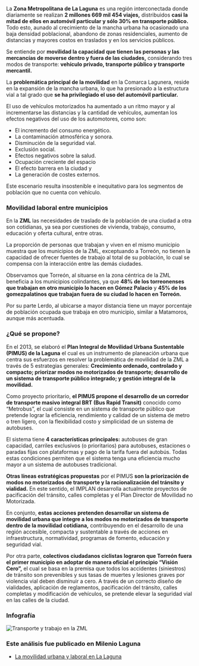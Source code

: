 
La **Zona Metropolitana de La Laguna** es una región interconectada donde diariamente se realizan **2 millones 669 mil 454 viajes,** distribuidos **casi la mitad de ellos en automóvil particular y sólo 30% en transporte público.** Todo esto, aunado al crecimiento de la mancha urbana ha ocasionado una baja densidad poblacional, abandono de zonas residenciales, aumento de distancias y mayores costos en traslados y en los servicios públicos.

Se entiende por **movilidad la capacidad que tienen las personas y las mercancías de moverse dentro y fuera de las ciudades,** considerando tres modos de transporte: **vehículo privado, transporte público y transporte mercantil.**

La **problemática principal de la movilidad** en la Comarca Lagunera, reside en la expansión de la mancha urbana, lo que ha presionado a la estructura vial a tal grado que **se ha privilegiado el uso del automóvil particular.**

El uso de vehículos motorizados ha aumentado a un ritmo mayor y al incrementarse las distancias y la cantidad de vehículos, aumentan los efectos negativos del uso de los automotores, como son:

* El incremento del consumo energético.
* La contaminación atmosférica y sonora.
* Disminución de la seguridad vial.
* Exclusión social.
* Efectos negativos sobre la salud.
* Ocupación creciente del espacio
* El efecto barrera en la ciudad y
* La generación de costes externos.

Este escenario resulta insostenible e inequitativo para los segmentos de población que no cuenta con vehículo.

### Movilidad laboral entre municipios

En la **ZML** las necesidades de traslado de la población de una ciudad a otra son cotidianas, ya sea por cuestiones de vivienda, trabajo, consumo, educación y oferta cultural, entre otras.

La proporción de personas que trabajan y viven en el mismo municipio muestra que los municipios de la ZML, exceptuando a Torreón, no tienen la capacidad de ofrecer fuentes de trabajo al total de su población, lo cual se compensa con la interacción entre las demás ciudades.

Observamos que Torreón, al situarse en la zona céntrica de la ZML beneficia a los municipios colindantes, ya que **48% de los torreonenses que trabajan en otro municipio lo hacen en Gómez Palacio** y **45% de los gomezpalatinos que trabajan fuera de su ciudad lo hacen en Torreón.**

Por su parte Lerdo, al ubicarse a mayor distancia tiene un mayor porcentaje de población ocupada que trabaja en otro municipio, similar a Matamoros, aunque más acentuada.

### ¿Qué se propone?

En el 2013, se elaboró el **Plan Integral de Movilidad Urbana Sustentable (PIMUS) de la Laguna** el cual es un instrumento de planeación urbana que centra sus esfuerzos en resolver la problemática de movilidad de la ZML a través de 5 estrategias generales: **Crecimiento ordenado, controlado y compacto; priorizar modos no motorizados de transporte; desarrollo de un sistema de transporte público integrado; y gestión integral de la movilidad.**

Como proyecto prioritario, **el PIMUS propone el desarrollo de un corredor de transporte masivo integral BRT (Bus Rapid Transit)** conocido como “Metrobus”, el cual consiste en un sistema de transporte público que pretende lograr la eficiencia, rendimiento y calidad de un sistema de metro o tren ligero, con la flexibilidad costo y simplicidad de un sistema de autobuses.

El sistema tiene **4 características principales:** autobuses de gran capacidad, carriles exclusivos (o prioritarios) para autobuses, estaciones o paradas fijas con plataformas y pago de la tarifa fuera del autobús. Todas estas condiciones permiten que el sistema tenga una eficiencia mucho mayor a un sistema de autobuses tradicional.

**Otras líneas estratégicas propuestas** por el PIMUS **son la priorización de modos no motorizados de transporte y la racionalización del tránsito y vialidad.** En este sentido, el IMPLAN desarrolla actualmente proyectos de pacificación del tránsito, calles completas y el Plan Director de Movilidad no Motorizada.

En conjunto, **estas acciones pretenden desarrollar un sistema de movilidad urbana que integre a los modos no motorizados de transporte dentro de la movilidad cotidiana,** contribuyendo en el desarrollo de una región accesible, compacta y sustentable a través de acciones en infraestructura, normatividad, programas de fomento, educación y seguridad vial.

Por otra parte, **colectivos ciudadanos ciclistas lograron que Torreón fuera el primer municipio en adoptar de manera oficial el principio “Visión Cero”,** el cual se basa en la premisa que todos los accidentes (siniestros) de tránsito son prevenibles y sus tasas de muertes y lesiones graves por violencia vial deben disminuir a cero. A través de un correcto diseño de vialidades, aplicación de reglamentos, pacificación del tránsito, calles completas y modificación de vehículos, se pretende elevar la seguridad vial en las calles de la ciudad.

### Infografía

<img class="img-responsive" src="la-movilidad-urbana-y-laboral-en-la-laguna/transporte-y-trabajo-en-la-zml.jpg" alt="Transporte y trabajo en la ZML">

### Este análisis fue publicado en Milenio Laguna

* [La movilidad urbana y laboral en La Laguna](http://www.milenio.com/negocios/Movilidad_urbana_en_La_Laguna-movilidad_laboral_en_La_Laguna-IMPLAN_Torreon_0_608339275.html)
